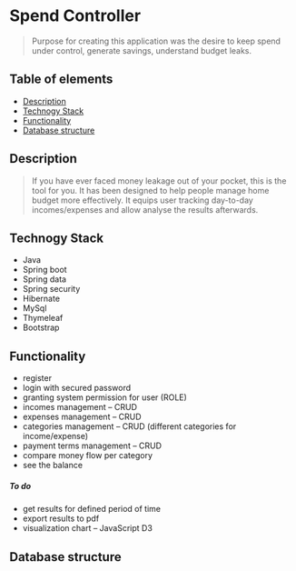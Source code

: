 # Spend Controller
>Purpose for creating this application  was the desire to keep spend under control, generate savings, understand budget leaks.

## Table of elements
* [Description](#description)
* [Technogy Stack](#technogy-stack)
* [Functionality](#functionality)
* [Database structure](#database-structure)

## Description
>If you have ever faced money leakage out of your pocket, this is the tool for you. It has been designed to help people manage home budget more effectively. It
equips user tracking day-to-day incomes/expenses and  allow analyse the results afterwards. 

## Technogy Stack
* Java
* Spring boot
* Spring data
* Spring security
* Hibernate
* MySql
* Thymeleaf
* Bootstrap

## Functionality
* register
* login with secured password
* granting system permission for user (ROLE)
* incomes management – CRUD
* expenses management – CRUD
* categories management – CRUD (different categories for income/expense)
* payment terms management – CRUD
* compare money flow per category
* see the balance

##### To do
* get results for defined period of time
* export results to pdf
* visualization chart – JavaScript D3

## Database structure
